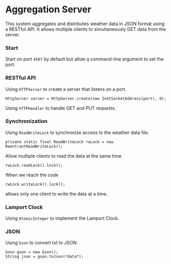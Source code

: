 # Aggregation Server

This system aggregates and distributes weather data in JSON format using a RESTful API. It allows multiple clients to simultaneously GET data from the server.

### Start

Start on port `4567` by default but allow a command-line argument to set the port.

### RESTful API

Using `HTTPServer` to create a server that listens on a port.

```
HttpServer server = HttpServer.create(new InetSocketAddress(port), 0);
```

Using `HTTPHandler` to handle GET and PUT requests.

### Synchronization

Using `ReadWriteLock` to synchronize access to the weather data file.

```
private static final ReadWriteLock rwLock = new ReentrantReadWriteLock();
```

Allow multiple clients to read the data at the same time.

```
rwLock.readLock().lock();
```

When we reach the code

```
rwLock.writeLock().lock();
```

allows only one client to write the data at a time.

### Lamport Clock

Using `AtomicInteger` to implement the Lamport Clock.

### JSON

Using `Gson` to convert txt to JSON.

```
Gson gson = new Gson();
String json = gson.toJson(*data*);
```
